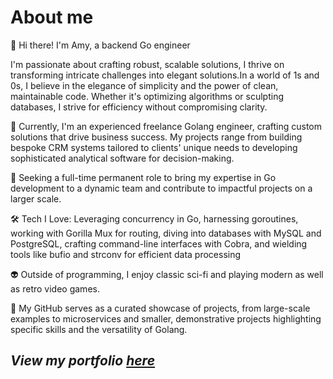 # About me
👋 Hi there! I'm Amy, a backend Go engineer 

I'm passionate about crafting robust, scalable solutions, I thrive on transforming intricate challenges into elegant solutions.In a world of 1s and 0s, I believe in the elegance of simplicity and the power of clean, maintainable code. 
Whether it's optimizing algorithms or sculpting databases, I strive for efficiency without compromising clarity.

🚀 Currently, I'm an experienced freelance Golang engineer, crafting custom solutions that drive business success. My projects range from building bespoke CRM systems tailored to clients' unique needs to developing sophisticated analytical software for decision-making.

💼 Seeking a full-time permanent role to bring my expertise in Go development to a dynamic team and contribute to impactful projects on a larger scale.

🛠️ Tech I Love: Leveraging concurrency in Go, harnessing goroutines, working with Gorilla Mux for routing, diving into databases with MySQL and PostgreSQL, crafting command-line interfaces with Cobra, and wielding tools like bufio and strconv for efficient data processing

👽 Outside of programming, I enjoy classic sci-fi and playing modern as well as retro video games.

🔗 My GitHub serves as a curated showcase of projects, from large-scale examples to microservices and smaller, demonstrative projects highlighting specific skills and the versatility of Golang.

## *View my portfolio [here](https://github.com/amy324/Portfolio/blob/main/README.md)*















